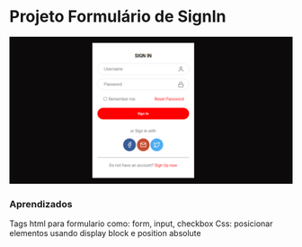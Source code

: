 # Projeto Formulário de SignIn
![Projeto Preview](https://github.com/gusfavo/signinform/blob/main/assets/imagemsignin.png?raw=true)

### Aprendizados
Tags html para formulario como: form, input, checkbox
Css: posicionar elementos usando display block e position absolute